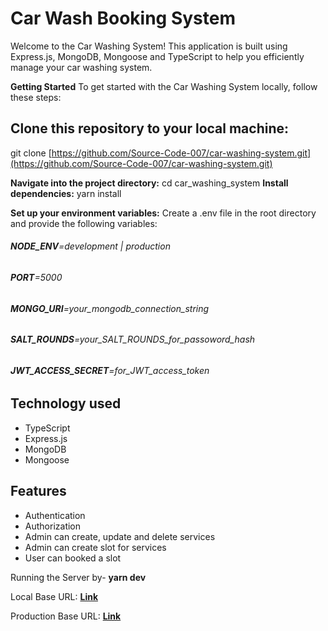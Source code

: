 # Car Wash Booking System

Welcome to the Car Washing System! This application is built using Express.js, MongoDB, Mongoose and TypeScript to help you efficiently manage your car washing system.

**Getting Started**
To get started with the Car Washing System locally, follow these steps:

## Clone this repository to your local machine:

git clone [https://github.com/Source-Code-007/car-washing-system.git](https://github.com/Source-Code-007/car-washing-system.git)

**Navigate into the project directory:** cd car_washing_system
**Install dependencies:** yarn install

**Set up your environment variables:**
Create a .env file in the root directory and provide the following variables:

###### **NODE_ENV**=development | production

###### **PORT**=5000

###### **MONGO_URI**=your_mongodb_connection_string

###### **SALT_ROUNDS**=your_SALT_ROUNDS_for_passoword_hash

###### **JWT_ACCESS_SECRET**=for_JWT_access_token

## Technology used

- TypeScript
- Express.js
- MongoDB
- Mongoose

## Features

- Authentication
- Authorization
- Admin can create, update and delete services
- Admin can create slot for services
- User can booked a slot

Running the Server by- **yarn dev**

Local Base URL: **[Link](http://localhost:5500/api/v1)**

Production Base URL: **[Link](https://car-washing-system.onrender.com)**
